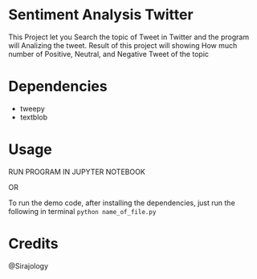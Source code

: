 # Sentiment Analysis Twitter
This Project let you Search the topic of Tweet in Twitter and the program will Analizing the tweet. Result of this project will showing How much number of Positive, Neutral, and Negative Tweet of the topic

Dependencies
============
* tweepy
* textblob

Usage
============
RUN PROGRAM IN JUPYTER NOTEBOOK

OR

To run the demo code, after installing the dependencies, just run the following in terminal
``python name_of_file.py``

Credits
============
@Sirajology
